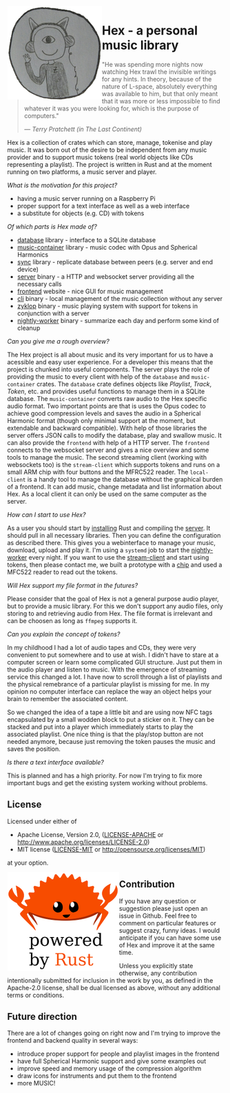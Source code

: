 <img align="left" src="assets/github.png" width="220px"/>

#  Hex - a personal music library
> "He was spending more nights now watching Hex trawl the invisible writings for any hints. In theory, because of the nature of L-space, absolutely everything was available to him, but that only meant that it was more or less impossible to find whatever it was you were looking for, which is the purpose of computers."
>
> &mdash; <cite>Terry Pratchett (in The Last Continent)</cite>

Hex is a collection of crates which can store, manage, tokenise and play music. It was born out of the desire to be independent from any music provider and to support music tokens (real world objects like CDs representing a playlist). The project is written in Rust and at the moment running on two platforms, a music server and player.

*What is the motivation for this project?*
 * having a music server running on a Raspberry Pi
 * proper support for a text interface as well as a web interface
 * a substitute for objects (e.g. CD) with tokens

*Of which parts is Hex made of?*
 * [database](database/) library - interface to a SQLite database
 * [music-container](music-container/) library - music codec with Opus and Spherical Harmonics
 * [sync](sync/) library - replicate database between peers (e.g. server and end device)
 * [server](server) binary - a HTTP and websocket server providing all the necessary calls
 * [frontend](frontend) website - nice GUI for music management
 * [cli](cli) binary - local management of the music collection without any server
 * [zyklop](zyklop) binary - music playing system with support for tokens in conjunction with a server
 * [nightly-worker](nightly-worker) binary - summarize each day and perform some kind of cleanup

*Can you give me a rough overview?*

The Hex project is all about music and its very important for us to have a acessible and easy user experience. For a developer this means that the project is chunked into useful components. The server plays the role of providing the music to every client with help of the `database` and `music-container` crates. The `database` crate defines objects like _Playlist_, _Track_, _Token_, etc. and provides useful functions to manage them in a SQLite database. The `music-container` converts raw audio to the Hex specific audio format. Two important points are that is uses the Opus codec to achieve good compression levels and saves the audio in a Spherical Harmonic format (though only minimal support at the moment, but extendable and backward compatible). With help of those libraries the server offers JSON calls to modify the database, play and swallow music. It can also provide the `frontend` with help of a HTTP server. The `frontend` connects to the websocket server and gives a nice overview and some tools to manage the music. The second streaming client (working with websockets too) is the `stream-client` which supports tokens and runs on a small ARM chip with four buttons and the MFRC522 reader. The `local-client` is a handy tool to manage the database without the graphical burden of a frontend. It can add music, change metadata and list information about Hex. As a local client it can only be used on the same computer as the server.

*How can I start to use Hex?*

As a user you should start by [installing](http://rust-lang.org/install.html) Rust and compiling the [server](server). It should pull in all necessary libraries. Then you can define the configuration as described there. This gives you a webinterface to manage your music, download, upload and play it. I'm using a `systemd` job to start the [nightly-worker](nightly-worker/) every night. If you want to use the [stream-client](stream-client/) and start using tokens, then please contact me, we built a prototype with a [chip](getchip.com) and used a MFC522 reader to read out the tokens.

*Will Hex support my file format in the futures?*

Please consider that the goal of Hex is not a general purpose audio player, but to provide a music library. For this we don't support any audio files, only storing to and retrieving audio from Hex. The file format is irrelevant and can be choosen as long as `ffmpeg` supports it.

*Can you explain the concept of tokens?*

In my childhood I had a lot of audio tapes and CDs, they were very convenient to put somewhere and to use at wish. I didn't have to stare at a computer screen or learn some complicated GUI structure. Just put them in the audio player and listen to music. With the emergence of streaming service this changed a lot. I have now to scroll through a list of playlists and the physical remebrance of a particular playlist is missing for me. In my opinion no computer interface can replace the way an object helps your brain to remember the associated content. 

So we changed the idea of a tape a little bit and are using now NFC tags encapsulated by a small wodden block to put a sticker on it. They can be stacked and put into a player which immediately starts to play the associated playlist. One nice thing is that the play/stop button are not needed anymore, because just removing the token pauses the music and saves the position.

*Is there a text interface available?*

This is planned and has a high priority. For now I'm trying to fix more important bugs and get the existing system working without problems.

## License

Licensed under either of

- Apache License, Version 2.0, ([LICENSE-APACHE](LICENSE-APACHE) or <http://www.apache.org/licenses/LICENSE-2.0>)
- MIT license ([LICENSE-MIT](LICENSE-MIT) or <http://opensource.org/licenses/MIT>)

at your option.

<img align="left" src="assets/rust2.png" width="260px"/>

## Contribution
If you have any question or suggestion please just open an issue in Github. Feel free to comment on particular features or suggest crazy, funny ideas. I would anticipate if you can have some use of Hex and improve it at the same time.

Unless you explicitly state otherwise, any contribution intentionally submitted for inclusion in the work by you, as defined in the Apache-2.0 license, shall be dual licensed as above, without any additional terms or conditions.

## Future direction

There are a lot of changes going on right now and I'm trying to improve the frontend and backend quality in several ways:
 * introduce proper support for people and playlist images in the frontend
 * have full Spherical Harmonic support and give some examples out
 * improve speed and memory usage of the compression algorithm
 * draw icons for instruments and put them to the frontend
 * more MUSIC!
